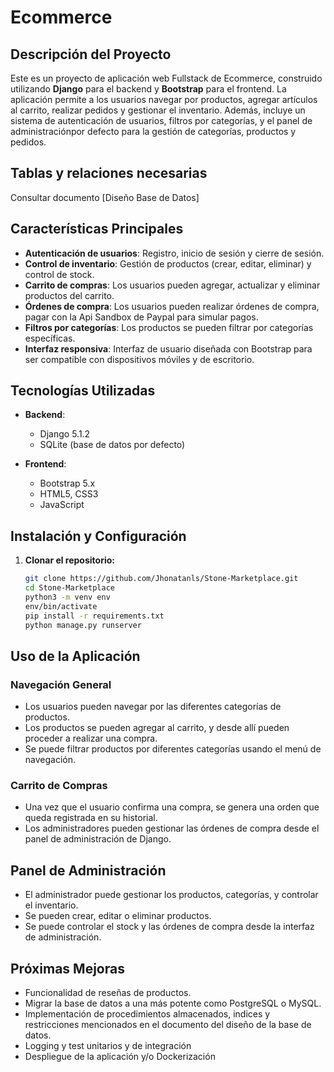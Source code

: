# Ecommerce 

## Descripción del Proyecto

Este es un proyecto de aplicación web Fullstack de Ecommerce, construido utilizando **Django** para el backend y **Bootstrap** para el frontend. La aplicación permite a los usuarios navegar por productos, agregar artículos al carrito, realizar pedidos y gestionar el inventario. Además, incluye un sistema de autenticación de usuarios, filtros por categorías, y el panel de administraciónpor defecto para la gestión de categorías, productos y pedidos.

## Tablas y relaciones necesarias

Consultar documento [Diseño Base de Datos]

## Características Principales

- **Autenticación de usuarios**: Registro, inicio de sesión y cierre de sesión.
- **Control de inventario**: Gestión de productos (crear, editar, eliminar) y control de stock.
- **Carrito de compras**: Los usuarios pueden agregar, actualizar y eliminar productos del carrito.
- **Órdenes de compra**: Los usuarios pueden realizar órdenes de compra, pagar con la Api Sandbox de Paypal para simular pagos.
- **Filtros por categorías**: Los productos se pueden filtrar por categorías específicas.
- **Interfaz responsiva**: Interfaz de usuario diseñada con Bootstrap para ser compatible con dispositivos móviles y de escritorio.

## Tecnologías Utilizadas

- **Backend**:
  - Django 5.1.2
  - SQLite (base de datos por defecto)
  
- **Frontend**:
  - Bootstrap 5.x
  - HTML5, CSS3
  - JavaScript

## Instalación y Configuración

1. **Clonar el repositorio:**
   ```bash
   git clone https://github.com/Jhonatanls/Stone-Marketplace.git
   cd Stone-Marketplace
   python3 -m venv env
   env/bin/activate
   pip install -r requirements.txt
   python manage.py runserver

## Uso de la Aplicación
### Navegación General
- Los usuarios pueden navegar por las diferentes categorías de productos.
- Los productos se pueden agregar al carrito, y desde allí pueden proceder a realizar una compra.
- Se puede filtrar productos por diferentes categorías usando el menú de navegación.
### Carrito de Compras
- Una vez que el usuario confirma una compra, se genera una orden que queda registrada en su historial.
- Los administradores pueden gestionar las órdenes de compra desde el panel de administración de Django.

## Panel de Administración
- El administrador puede gestionar los productos, categorías, y controlar el inventario.
- Se pueden crear, editar o eliminar productos.
- Se puede controlar el stock y las órdenes de compra desde la interfaz de administración.

## Próximas Mejoras
- Funcionalidad de reseñas de productos.
- Migrar la base de datos a una más potente como PostgreSQL o MySQL.
- Implementación de procedimientos almacenados, indices y restricciones mencionados en el documento del diseño de la base de datos.
- Logging y test unitarios y de integración
- Despliegue de la aplicación y/o Dockerización